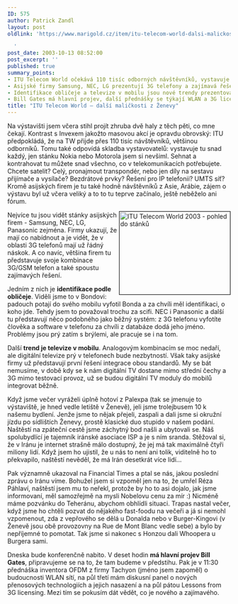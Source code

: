 ```yaml
---
ID: 575
author: Patrick Zandl
layout: post
oldlink: 'https://www.marigold.cz/item/itu-telecom-world-dalsi-malickosti-z-zenevy

  '
post_date: 2003-10-13 08:52:00
post_excerpt: ''
published: true
summary_points:
- ITU Telecom World očekává 110 tisíc odborných návštěvníků, vystavuje téměř každý.
- Asijské firmy Samsung, NEC, LG prezentují 3G telefony a zajímavá řešení.
- Identifikace obličeje a televize v mobilu jsou nové trendy prezentované na výstavě.
- Bill Gates má hlavní projev, další přednášky se týkají WLAN a 3G licencí.
title: "ITU Telecom World – další maličkosti z Ženevy"
---
```


<p>
Na výstavišti jsem včera stihl projít zhruba dvě haly z těch pěti, co mne čekají. Kontrast s Invexem jakožto masovou akcí je opravdu obrovský: ITU předpokládá, že na TW přijde přes 110 tisíc návštěvníků, většinou odborníků. Tomu také odpovídá skladba vystavovatelů: vystavuje tu snad každý, jen stánku Nokia nebo Motorola jsem si nevšiml. Sehnat a kontrahovat tu můžete snad všechno, co v telekomunikacích potřebujete. Chcete satelit? Celý, pronajmout transpondér, nebo jen díly na sestavu přijímače a vysílače? Bezdrátové prvky? Řešení pro IP telefonii? UMTS síť? Kromě asijských firem je tu také hodně návštěvníků z Asie, Arábie, zájem o výstavu byl už včera veliký a to to tu teprve začínalo, ještě neběželo ani fórum.</p>

<p>
<A href="/wp-content/uploads/itu2003-stanky.jpg" target=_blank><IMG height=187 alt="ITU Telecom World 2003 - pohled do stánků" src="/wp-content/uploads/preview/itu2003-stanky.jpg" width=250 align=right border=1></A>Nejvíce tu jsou vidět stánky asijských firem - Samsung, NEC, LG, Panasonic zejména. Firmy ukazují, že mají co nabídnout a je vidět, že v oblasti 3G telefonů mají už řádný náskok. A co navíc, většina firem tu představuje svoje kombinace 3G/GSM telefon a také spoustu zajímavých řešení. </p>

<p>
Jedním z nich je <STRONG>identifikace podle obličeje</STRONG>. Viděli jsme to v Bondovi: padouch potají do svého mobilu vyfotil Bonda a za chvíli měl identifikaci, o koho jde. Tehdy jsem to považoval trochu za scifi. NEC i Panasonic a další tu představují něco podobného jako běžný systém: z 3G telefonu vyfotíte člověka a software v telefonu za chvíli z databáze dodá jeho jméno. Problémy jsou prý zatím s brýlemi, ale pracuje se i na tom. </p>

<p>
Další <STRONG>trend je televize v mobilu</STRONG>. Analogovým kombinacím se moc nedaří, ale digitální televize prý v telefonech bude nezbytností. Však taky asijské firmy už představují první řešení integrace obou standardů. My se bát nemusíme, v době kdy se k nám digitální TV dostane mimo střední čechy a 3G mimo testovací provoz, už se budou digitální TV moduly do mobilů integrovat běžně. </p>

<p>
Když jsme večer vyráželi úplně hotoví z Palexpa (tak se jmenuje to výstaviště, je hned vedle letiště v Ženevě), jeli jsme trolejbusem 10 k našemu bydlení. Jenže jsme to nějak přejeli, zaspali a dali jsme si okružní jízdu po sídlištích Ženevy, prostě klasické duo stupido v našem podání. Naštěstí na zpáteční cestě jsme záchytný bod našli a ubytovali se. Náš spolubydlící je tajemník iránské asociace ISP a je s ním sranda. Stěžoval si, že v Iránu je internet strašně málo dostupný, že jej má tak maximálně čtyři miliony lidí. Když jsem ho ujistil, že u nás to není ani tolik, viditelně ho to překvapilo, naštěstí nevěděl, že má Irán desetkrát více lidí... </p>

<p>
Pak významně ukazoval na Financial Times a ptal se nás, jakou poslední zprávu o Iránu víme. Bohužel jsem si vzpoměl jen na to, že umřel Réza Páhlaví, naštěstí jsem mu to neřekl, protože by ho to asi dojalo, jak jsme informovaní, měl samozřejmě na mysli Nobelovu cenu za mír :)&#160;Nicméně máme pozvánku do Teheránu, abychom obhlídli situaci. Trapas nastal večer, když jsme ho chtěli pozvat do nějakého fast-foodu na večeři a já si nemohl vzpomenout, zda z vepřového se dělá u Donalda nebo v Burger-Kingovi (v Ženevě jsou obě provozovny na Rue de Mont Blanc vedle sebe) a bylo by nepříjemné to pomotat. Tak jsme si nakonec s Honzou dali Whoopera u Burgera sami. </p>

<p>
Dneska bude konferenčně nabito. V deset hodin <STRONG>má hlavní projev Bill Gates</STRONG>, připravujeme se na to, že tam budeme v předstihu. Pak je v 11:30 přednáška inventora OFDM z firmy Tachyon (jméno jsem zapoměl) o budoucnosti WLAN sítí, na půl třetí mám diskusní panel o nových přenosových technologiích a jejich nasazení a na půl pátou Lessons from 3G licensing. Mezi tím se pokusím dát vědět, co je nového a zajímavého.</p>